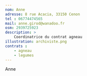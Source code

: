 ```yaml
---
nom: Anne
adresse: 8 rue Acacia, 33150 Cenon
tel : 06774474565
mail: anne.girod@wanadoo.fr
osm: 2939725923
description: >
    Coordinatrice du contrat agneau
illustration: archiviste.png
contrats : 
    - agneau
    - legumes
---
```


Anne